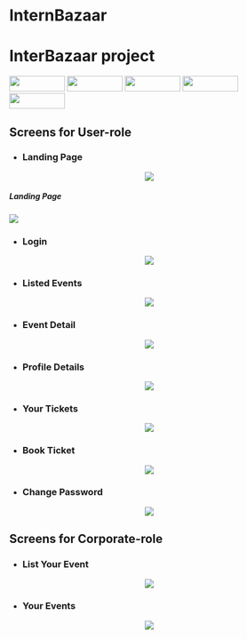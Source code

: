 # InternBazaar

# InterBazaar project

<p float="left">
  <img src="https://img.shields.io/badge/React-20232A?style=for-the-badge&logo=react&logoColor=61DAFB" height="28" width="100" />
  <img src="https://img.shields.io/badge/Node.js-43853D?style=for-the-badge&logo=node.js&logoColor=white" height="28" width="100" />
  <img src="https://img.shields.io/badge/Express.js-000000?style=for-the-badge&logo=express&logoColor=white" height="28" width="100" />
  <img src="https://img.shields.io/badge/MongoDB-4EA94B?style=for-the-badge&logo=mongodb&logoColor=white" height="28" width="100" />
  <img src="https://img.shields.io/badge/JavaScript-F7DF1E?style=for-the-badge&logo=javascript&logoColor=black" height="28" width="100" />
</p>




## Screens for User-role

* ### Landing Page ### 
<p align="center">
  <img src="Project_Images_Internbazaar/home.PNG">
  <h5>Landing Page</h5>
  <img src="Project_Images/home2.PNG">
</p>

* ### Login ###
<p align="center">
  <img src="Project_Images/login.PNG">
</p>

* ### Listed Events ###
<p align="center">
  <img src="Project_Images/listed event.PNG">
</p>

* ### Event Detail ###
<p align="center">
  <img src="Project_Images/event detail.PNG">
</p>

* ### Profile Details ###
<p align="center">
<img src="Project_Images/profile.PNG">
</p>

* ### Your Tickets ###
<p align="center">
  <img src="Project_Images/your ticket.PNG">
</p>

* ### Book Ticket ###
<p align="center">
  <img src="Project_Images/book ticket.PNG">
</p>

* ### Change Password ###
<p align="center">
  <img src="Project_Images/change password.PNG">
</p>



## Screens for Corporate-role

* ### List Your Event ### 
<p align="center">
  <img src="Project_Images/listevent.PNG">
</p>

* ### Your Events ###
<p align="center">
  <img src="Project_Images/yourevent.PNG">
</p>

